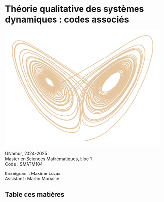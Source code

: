 # Théorie qualitative des systèmes dynamiques : codes associés

![logo](lorenz_attractor.png)


UNamur, 2024-2025  
Master en Sciences Mathématiques, bloc 1  
Code : SMATM104  

Enseignant : Maxime Lucas  
Assistant : Martin Moriamé


## Table des matières

```{tableofcontents}
```
